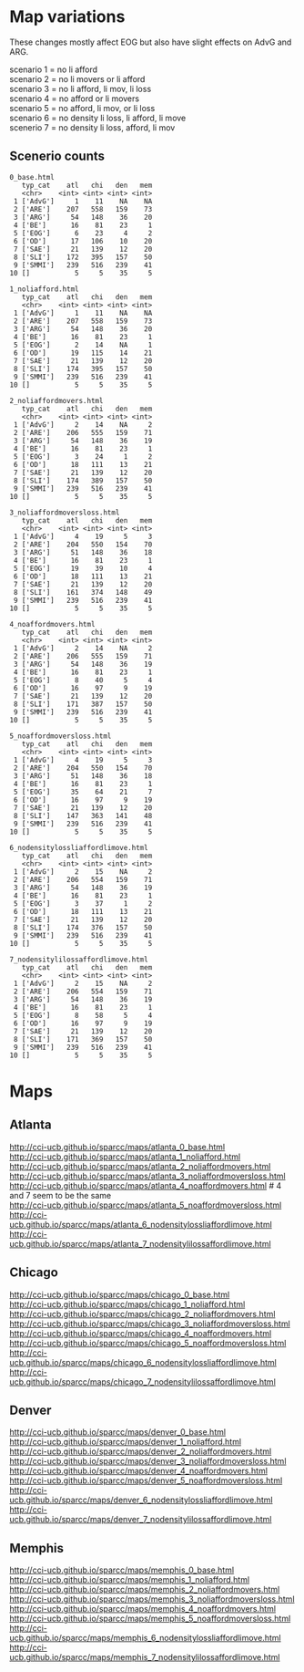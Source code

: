 # Map variations

These changes mostly affect EOG but also have slight effects on AdvG and ARG. 

scenario 1 = no li afford  
scenario 2 = no li movers or li afford  
scenario 3 = no li afford, li mov, li loss  
scenario 4 = no afford or li movers  
scenario 5 = no afford, li mov, or li loss  
scenario 6 = no density li loss, li afford, li move  
scenerio 7 = no density li loss, afford, li mov  

## Scenerio counts

```
0_base.html
   typ_cat    atl   chi   den   mem
   <chr>    <int> <int> <int> <int>
 1 ['AdvG']     1    11    NA    NA
 2 ['ARE']    207   558   159    73
 3 ['ARG']     54   148    36    20
 4 ['BE']      16    81    23     1
 5 ['EOG']      6    23     4     2
 6 ['OD']      17   106    10    20
 7 ['SAE']     21   139    12    20
 8 ['SLI']    172   395   157    50
 9 ['SMMI']   239   516   239    41
10 []           5     5    35     5

1_noliafford.html
   typ_cat    atl   chi   den   mem
   <chr>    <int> <int> <int> <int>
 1 ['AdvG']     1    11    NA    NA
 2 ['ARE']    207   558   159    73
 3 ['ARG']     54   148    36    20
 4 ['BE']      16    81    23     1
 5 ['EOG']      2    14    NA     1
 6 ['OD']      19   115    14    21
 7 ['SAE']     21   139    12    20
 8 ['SLI']    174   395   157    50
 9 ['SMMI']   239   516   239    41
10 []           5     5    35     5

2_noliaffordmovers.html
   typ_cat    atl   chi   den   mem
   <chr>    <int> <int> <int> <int>
 1 ['AdvG']     2    14    NA     2
 2 ['ARE']    206   555   159    71
 3 ['ARG']     54   148    36    19
 4 ['BE']      16    81    23     1
 5 ['EOG']      3    24     1     2
 6 ['OD']      18   111    13    21
 7 ['SAE']     21   139    12    20
 8 ['SLI']    174   389   157    50
 9 ['SMMI']   239   516   239    41
10 []           5     5    35     5

3_noliaffordmoversloss.html
   typ_cat    atl   chi   den   mem
   <chr>    <int> <int> <int> <int>
 1 ['AdvG']     4    19     5     3
 2 ['ARE']    204   550   154    70
 3 ['ARG']     51   148    36    18
 4 ['BE']      16    81    23     1
 5 ['EOG']     19    39    10     4
 6 ['OD']      18   111    13    21
 7 ['SAE']     21   139    12    20
 8 ['SLI']    161   374   148    49
 9 ['SMMI']   239   516   239    41
10 []           5     5    35     5

4_noaffordmovers.html  
   typ_cat    atl   chi   den   mem
   <chr>    <int> <int> <int> <int>
 1 ['AdvG']     2    14    NA     2
 2 ['ARE']    206   555   159    71
 3 ['ARG']     54   148    36    19
 4 ['BE']      16    81    23     1
 5 ['EOG']      8    40     5     4
 6 ['OD']      16    97     9    19
 7 ['SAE']     21   139    12    20
 8 ['SLI']    171   387   157    50
 9 ['SMMI']   239   516   239    41
10 []           5     5    35     5

5_noaffordmoversloss.html
   typ_cat    atl   chi   den   mem
   <chr>    <int> <int> <int> <int>
 1 ['AdvG']     4    19     5     3
 2 ['ARE']    204   550   154    70
 3 ['ARG']     51   148    36    18
 4 ['BE']      16    81    23     1
 5 ['EOG']     35    64    21     7
 6 ['OD']      16    97     9    19
 7 ['SAE']     21   139    12    20
 8 ['SLI']    147   363   141    48
 9 ['SMMI']   239   516   239    41
10 []           5     5    35     5

6_nodensitylossliaffordlimove.html
   typ_cat    atl   chi   den   mem
   <chr>    <int> <int> <int> <int>
 1 ['AdvG']     2    15    NA     2
 2 ['ARE']    206   554   159    71
 3 ['ARG']     54   148    36    19
 4 ['BE']      16    81    23     1
 5 ['EOG']      3    37     1     2
 6 ['OD']      18   111    13    21
 7 ['SAE']     21   139    12    20
 8 ['SLI']    174   376   157    50
 9 ['SMMI']   239   516   239    41
10 []           5     5    35     5

7_nodensitylilossaffordlimove.html 
   typ_cat    atl   chi   den   mem
   <chr>    <int> <int> <int> <int>
 1 ['AdvG']     2    15    NA     2
 2 ['ARE']    206   554   159    71
 3 ['ARG']     54   148    36    19
 4 ['BE']      16    81    23     1
 5 ['EOG']      8    58     5     4
 6 ['OD']      16    97     9    19
 7 ['SAE']     21   139    12    20
 8 ['SLI']    171   369   157    50
 9 ['SMMI']   239   516   239    41
10 []           5     5    35     5

```

# Maps

## Atlanta

http://cci-ucb.github.io/sparcc/maps/atlanta_0_base.html  
http://cci-ucb.github.io/sparcc/maps/atlanta_1_noliafford.html  
http://cci-ucb.github.io/sparcc/maps/atlanta_2_noliaffordmovers.html    
http://cci-ucb.github.io/sparcc/maps/atlanta_3_noliaffordmoversloss.html  
http://cci-ucb.github.io/sparcc/maps/atlanta_4_noaffordmovers.html # 4 and 7 seem to be the same  
http://cci-ucb.github.io/sparcc/maps/atlanta_5_noaffordmoversloss.html  
http://cci-ucb.github.io/sparcc/maps/atlanta_6_nodensitylossliaffordlimove.html  
http://cci-ucb.github.io/sparcc/maps/atlanta_7_nodensitylilossaffordlimove.html  

## Chicago

http://cci-ucb.github.io/sparcc/maps/chicago_0_base.html  
http://cci-ucb.github.io/sparcc/maps/chicago_1_noliafford.html  
http://cci-ucb.github.io/sparcc/maps/chicago_2_noliaffordmovers.html  
http://cci-ucb.github.io/sparcc/maps/chicago_3_noliaffordmoversloss.html  
http://cci-ucb.github.io/sparcc/maps/chicago_4_noaffordmovers.html  
http://cci-ucb.github.io/sparcc/maps/chicago_5_noaffordmoversloss.html  
http://cci-ucb.github.io/sparcc/maps/chicago_6_nodensitylossliaffordlimove.html  
http://cci-ucb.github.io/sparcc/maps/chicago_7_nodensitylilossaffordlimove.html  

## Denver

http://cci-ucb.github.io/sparcc/maps/denver_0_base.html  
http://cci-ucb.github.io/sparcc/maps/denver_1_noliafford.html  
http://cci-ucb.github.io/sparcc/maps/denver_2_noliaffordmovers.html  
http://cci-ucb.github.io/sparcc/maps/denver_3_noliaffordmoversloss.html  
http://cci-ucb.github.io/sparcc/maps/denver_4_noaffordmovers.html  
http://cci-ucb.github.io/sparcc/maps/denver_5_noaffordmoversloss.html  
http://cci-ucb.github.io/sparcc/maps/denver_6_nodensitylossliaffordlimove.html  
http://cci-ucb.github.io/sparcc/maps/denver_7_nodensitylilossaffordlimove.html  

## Memphis

http://cci-ucb.github.io/sparcc/maps/memphis_0_base.html  
http://cci-ucb.github.io/sparcc/maps/memphis_1_noliafford.html  
http://cci-ucb.github.io/sparcc/maps/memphis_2_noliaffordmovers.html  
http://cci-ucb.github.io/sparcc/maps/memphis_3_noliaffordmoversloss.html  
http://cci-ucb.github.io/sparcc/maps/memphis_4_noaffordmovers.html  
http://cci-ucb.github.io/sparcc/maps/memphis_5_noaffordmoversloss.html  
http://cci-ucb.github.io/sparcc/maps/memphis_6_nodensitylossliaffordlimove.html  
http://cci-ucb.github.io/sparcc/maps/memphis_7_nodensitylilossaffordlimove.html  

